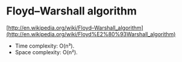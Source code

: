 # Floyd–Warshall algorithm

[http://en.wikipedia.org/wiki/Floyd–Warshall_algorithm](http://en.wikipedia.org/wiki/Floyd%E2%80%93Warshall_algorithm)

* Time complexity: O(n³).
* Space complexity: O(n²).
